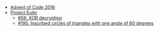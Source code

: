 * [Advent of Code 2016](http://adventofcode.com/2016/)
* [Project Euler](https://projecteuler.net)
    * [#59. XOR decryption](https://projecteuler.net/problem=59)
    * [#195. Inscribed circles of triangles with one angle of 60 degrees](https://projecteuler.net/problem=195)
